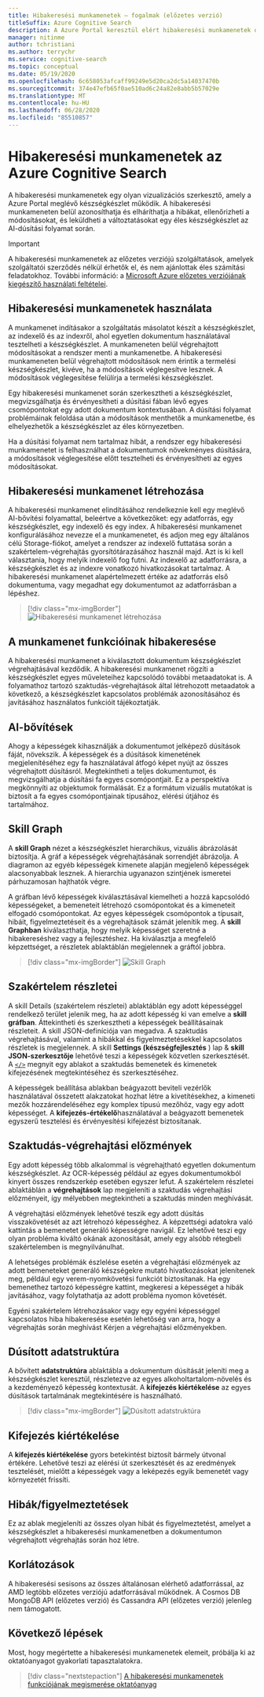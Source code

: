 ```yaml
---
title: Hibakeresési munkamenetek – fogalmak (előzetes verzió)
titleSuffix: Azure Cognitive Search
description: A Azure Portal keresztül elért hibakeresési munkamenetek olyan IDE-környezetet biztosítanak, ahol azonosíthatja és kijavíthatja a hibákat, ellenőrizheti a módosításokat, és leküldheti a módosításokat a szakértelmével az AI-dúsítási folyamatban. A hibakeresési munkamenetek előzetes verzióban érhetők el.
manager: nitinme
author: tchristiani
ms.author: terrychr
ms.service: cognitive-search
ms.topic: conceptual
ms.date: 05/19/2020
ms.openlocfilehash: 6c658053afcaff99249e5d20ca2dc5a14037470b
ms.sourcegitcommit: 374e47efb65f0ae510ad6c24a82e8abb5b57029e
ms.translationtype: MT
ms.contentlocale: hu-HU
ms.lasthandoff: 06/28/2020
ms.locfileid: "85510857"
---
```

# <a name="debug-sessions-in-azure-cognitive-search"></a>Hibakeresési munkamenetek az Azure Cognitive Search

A hibakeresési munkamenetek egy olyan vizualizációs szerkesztő, amely a Azure Portal meglévő készségkészlet működik. A hibakeresési munkameneten belül azonosíthatja és elháríthatja a hibákat, ellenőrizheti a módosításokat, és leküldheti a változtatásokat egy éles készségkészlet az AI-dúsítási folyamat során.

> [!Important]
> A hibakeresési munkamenetek az előzetes verziójú szolgáltatások, amelyek szolgáltatói szerződés nélkül érhetők el, és nem ajánlottak éles számítási feladatokhoz. További információ: a [Microsoft Azure előzetes verziójának kiegészítő használati feltételei](https://azure.microsoft.com/support/legal/preview-supplemental-terms/).
>

## <a name="using-debug-sessions"></a>Hibakeresési munkamenetek használata

A munkamenet indításakor a szolgáltatás másolatot készít a készségkészlet, az indexelő és az indexről, ahol egyetlen dokumentum használatával tesztelheti a készségkészlet. A munkameneten belül végrehajtott módosításokat a rendszer menti a munkamenetbe. A hibakeresési munkameneten belül végrehajtott módosítások nem érintik a termelési készségkészlet, kivéve, ha a módosítások véglegesítve lesznek. A módosítások véglegesítése felülírja a termelési készségkészlet.

Egy hibakeresési munkamenet során szerkesztheti a készségkészlet, megvizsgálhatja és érvényesítheti a dúsítási fában lévő egyes csomópontokat egy adott dokumentum kontextusában. A dúsítási folyamat problémáinak feloldása után a módosítások menthetők a munkamenetbe, és elhelyezhetők a készségkészlet az éles környezetben. 

Ha a dúsítási folyamat nem tartalmaz hibát, a rendszer egy hibakeresési munkamenetet is felhasználhat a dokumentumok növekményes dúsítására, a módosítások véglegesítése előtt tesztelheti és érvényesítheti az egyes módosításokat.

## <a name="creating-a-debug-session"></a>Hibakeresési munkamenet létrehozása

A hibakeresési munkamenet elindításához rendelkeznie kell egy meglévő AI-bővítési folyamattal, beleértve a következőket: egy adatforrás, egy készségkészlet, egy indexelő és egy index. A hibakeresési munkamenet konfigurálásához nevezze el a munkamenetet, és adjon meg egy általános célú Storage-fiókot, amelyet a rendszer az indexelő futtatása során a szakértelem-végrehajtás gyorsítótárazásához használ majd. Azt is ki kell választania, hogy melyik indexelő fog futni. Az indexelő az adatforrásra, a készségkészlet és az indexre vonatkozó hivatkozásokat tartalmaz. A hibakeresési munkamenet alapértelmezett értéke az adatforrás első dokumentuma, vagy megadhat egy dokumentumot az adatforrásban a lépéshez.

> [!div class="mx-imgBorder"]
> ![Hibakeresési munkamenet létrehozása](media/cognitive-search-debug/debug-session-new.png)

## <a name="debug-session-features"></a>A munkamenet funkcióinak hibakeresése

A hibakeresési munkamenet a kiválasztott dokumentum készségkészlet végrehajtásával kezdődik. A hibakeresési munkamenet rögzíti a készségkészlet egyes műveleteihez kapcsolódó további metaadatokat is. A folyamathoz tartozó szaktudás-végrehajtások által létrehozott metaadatok a következő, a készségkészlet kapcsolatos problémák azonosításához és javításához használatos funkcióit tájékoztatják.

## <a name="ai-enrichments"></a>AI-bővítések

Ahogy a képességek kihasználják a dokumentumot jelképező dúsítások fáját, növekszik. A képességek és a dúsítások kimenetének megjelenítéséhez egy fa használatával átfogó képet nyújt az összes végrehajtott dúsításról. Megtekintheti a teljes dokumentumot, és megvizsgálhatja a dúsítási fa egyes csomópontjait. Ez a perspektíva megkönnyíti az objektumok formálását. Ez a formátum vizuális mutatókat is biztosít a fa egyes csomópontjainak típusához, elérési útjához és tartalmához.

## <a name="skill-graph"></a>Skill Graph

A **skill Graph** nézet a készségkészlet hierarchikus, vizuális ábrázolását biztosítja. A gráf a képességek végrehajtásának sorrendjét ábrázolja. A diagramon az egyéb képességek kimenete alapján megjelenő képességek alacsonyabbak lesznek. A hierarchia ugyanazon szintjének ismeretei párhuzamosan hajthatók végre. 

A gráfban lévő képességek kiválasztásával kiemelheti a hozzá kapcsolódó képességeket, a bemeneteit létrehozó csomópontokat és a kimeneteit elfogadó csomópontokat. Az egyes képességek csomópontok a típusait, hibáit, figyelmeztetéseit és a végrehajtások számát jelenítik meg. A **skill Graphban** kiválaszthatja, hogy melyik képességet szeretné a hibakereséshez vagy a fejlesztéshez. Ha kiválasztja a megfelelő képzettséget, a részletek ablaktáblán megjelennek a gráftól jobbra.

> [!div class="mx-imgBorder"]
> ![Skill Graph](media/cognitive-search-debug/skills-graph.png)

## <a name="skill-details"></a>Szakértelem részletei

A skill Details (szakértelem részletei) ablaktáblán egy adott képességgel rendelkező terület jelenik meg, ha az adott képesség ki van emelve a **skill gráfban**. Áttekintheti és szerkesztheti a képességek beállításainak részleteit. A skill JSON-definíciója van megadva. A szaktudás végrehajtásával, valamint a hibákkal és figyelmeztetésekkel kapcsolatos részletek is megjelennek. A skill **Settings (készségfejlesztés** ) lap & **skill JSON-szerkesztője** lehetővé teszi a képességek közvetlen szerkesztését. A [`</>`](#expression-evaluator) megnyit egy ablakot a szaktudás bemenetek és kimenetek kifejezésének megtekintéséhez és szerkesztéséhez.

A képességek beállítása ablakban beágyazott beviteli vezérlők használatával összetett alakzatokat hozhat létre a kivetítésekhez, a kimeneti mezők hozzárendeléséhez egy komplex típusú mezőhöz, vagy egy adott képességet. A **kifejezés-értékelő**használatával a beágyazott bemenetek egyszerű tesztelési és érvényesítési kifejezést biztosítanak.

## <a name="skill-execution-history"></a>Szaktudás-végrehajtási előzmények

Egy adott képesség több alkalommal is végrehajtható egyetlen dokumentum készségkészlet. Az OCR-képesség például az egyes dokumentumokból kinyert összes rendszerkép esetében egyszer lefut. A szakértelem részletei ablaktáblán a **végrehajtások** lap megjeleníti a szaktudás végrehajtási előzményeit, így mélyebben megtekintheti a szaktudás minden meghívását. 

A végrehajtási előzmények lehetővé teszik egy adott dúsítás visszakövetését az azt létrehozó képességhez. A képzettségi adatokra való kattintás a bemenetet generáló képességre navigál. Ez lehetővé teszi egy olyan probléma kiváltó okának azonosítását, amely egy alsóbb rétegbeli szakértelemben is megnyilvánulhat. 

A lehetséges problémák észlelése esetén a végrehajtási előzmények az adott bemeneteket generáló készségekre mutató hivatkozásokat jelenítenek meg, például egy verem-nyomkövetési funkciót biztosítanak. Ha egy bemenethez tartozó képességre kattint, megkeresi a képességet a hibák javításához, vagy folytathatja az adott probléma nyomon követését.

Egyéni szakértelem létrehozásakor vagy egy egyéni képességgel kapcsolatos hiba hibakeresése esetén lehetőség van arra, hogy a végrehajtás során meghívást Kérjen a végrehajtási előzményekben.

## <a name="enriched-data-structure"></a>Dúsított adatstruktúra

A bővített **adatstruktúra** ablaktábla a dokumentum dúsítását jeleníti meg a készségkészlet keresztül, részletezve az egyes alkoholtartalom-növelés és a kezdeményező képesség kontextusát. A **kifejezés kiértékelése** az egyes dúsítások tartalmának megtekintésére is használható.

> [!div class="mx-imgBorder"]
> ![Dúsított adatstruktúra](media/cognitive-search-debug/enriched-data-structure-display.png)

## <a name="expression-evaluator"></a>Kifejezés kiértékelése

A **kifejezés kiértékelése** gyors betekintést biztosít bármely útvonal értékére. Lehetővé teszi az elérési út szerkesztését és az eredmények tesztelését, mielőtt a képességek vagy a leképezés egyik bemenetét vagy környezetét frissíti.

## <a name="errorswarnings"></a>Hibák/figyelmeztetések

Ez az ablak megjeleníti az összes olyan hibát és figyelmeztetést, amelyet a készségkészlet a hibakeresési munkamenetben a dokumentumon végrehajtott végrehajtás során hoz létre.

## <a name="limitations"></a>Korlátozások

A hibakeresési sesisons az összes általánosan elérhető adatforrással, az AMD legtöbb előzetes verziójú adatforrásával működnek. A Cosmos DB MongoDB API (előzetes verzió) és Cassandra API (előzetes verzió) jelenleg nem támogatott.

## <a name="next-steps"></a>Következő lépések

Most, hogy megértette a hibakeresési munkamenetek elemeit, próbálja ki az oktatóanyagot gyakorlati tapasztalatokra.

> [!div class="nextstepaction"]
> [A hibakeresési munkamenetek funkciójának megismerése oktatóanyag](https://docs.microsoft.com/azure/search/cognitive-search-tutorial-debug-sessions)